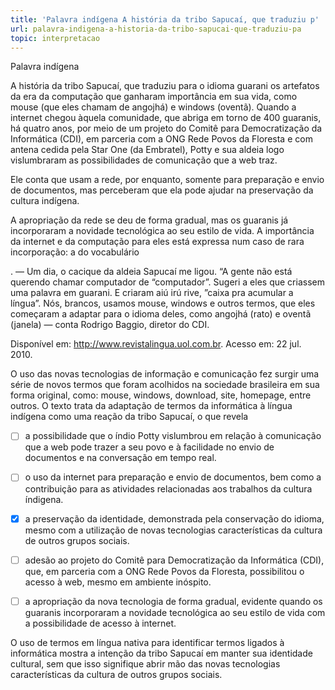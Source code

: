 ```yaml
---
title: 'Palavra indígena A história da tribo Sapucaí, que traduziu p'
url: palavra-indigena-a-historia-da-tribo-sapucai-que-traduziu-pa
topic: interpretacao
---
```



Palavra indígena

A história da tribo Sapucaí, que traduziu para o idioma guarani os artefatos da era da computação que ganharam importância em sua vida, como mouse (que eles chamam de angojhá) e windows (oventã). Quando a internet chegou àquela comunidade, que abriga em torno de 400 guaranis, há quatro anos, por meio de um projeto do Comitê para Democratização da Informática (CDI), em parceria com a ONG Rede Povos da Floresta e com antena cedida pela Star One (da Embratel), Potty e sua aldeia logo vislumbraram as possibilidades de comunicação que a web traz.

Ele conta que usam a rede, por enquanto, somente para preparação e envio de documentos, mas perceberam que ela pode ajudar na preservação da cultura indígena.

A apropriação da rede se deu de forma gradual, mas os guaranis já incorporaram a novidade tecnológica ao seu estilo de vida. A importância da internet e da computação para eles está expressa num caso de rara incorporação: a do vocabulário

. — Um dia, o cacique da aldeia Sapucaí me ligou. “A gente não está querendo chamar computador de “computador”. Sugeri a eles que criassem uma palavra em guarani. E criaram aiú irú rive, ”caixa pra acumular a língua”. Nós, brancos, usamos mouse, windows e outros termos, que eles começaram a adaptar para o idioma deles, como angojhá (rato) e oventã (janela) — conta Rodrigo Baggio, diretor do CDI.

Disponível em: http://www.revistalingua.uol.com.br. Acesso em: 22 jul. 2010.

O uso das novas tecnologias de informação e comunicação fez surgir uma série de novos termos que foram acolhidos na sociedade brasileira em sua forma original, como: mouse, windows, download, site, homepage, entre outros. O texto trata da adaptação de termos da informática à língua indígena como uma reação da tribo Sapucaí, o que revela



- [ ] a possibilidade que o índio Potty vislumbrou em relação à comunicação que a web pode trazer a seu povo e à facilidade no envio de documentos e na conversação em tempo real.
- [ ] o uso da internet para preparação e envio de documentos, bem como a contribuição para as atividades relacionadas aos trabalhos da cultura índigena.
- [x] a preservação da identidade, demonstrada pela conservação do idioma, mesmo com a utilização de novas tecnologias características da cultura de outros grupos sociais.
- [ ] adesão ao projeto do Comitê para Democratização da Informática (CDI), que, em parceria com a ONG Rede Povos da Floresta, possibilitou o acesso à web, mesmo em ambiente inóspito.
- [ ] a apropriação da nova tecnologia de forma gradual, evidente quando os guaranis incorporaram a novidade tecnológica ao seu estilo de vida com a possibilidade de acesso à internet.


O uso de termos em língua nativa para identificar termos ligados à informática mostra a intenção da tribo Sapucaí em manter sua identidade cultural, sem que isso signifique abrir mão das novas tecnologias características da cultura de outros grupos sociais.
